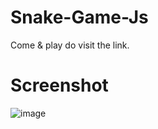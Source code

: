 # Snake-Game-Js
Come & play do visit the link.
# Screenshot
![image](https://github.com/husky07/Snake-Game-Js/assets/101525438/eeac6baf-7807-4933-b382-ba086fe6b71f)

